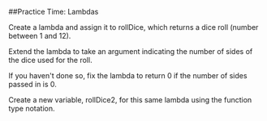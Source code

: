 ##Practice Time: Lambdas

Create a lambda and assign it to rollDice, which returns a dice roll (number between 1 and 12).

Extend the lambda to take an argument indicating the number of sides of the dice used for the roll.

If you haven't done so, fix the lambda to return 0 if the number of sides passed in is 0.

Create a new variable, rollDice2, for this same lambda using the function type notation.
